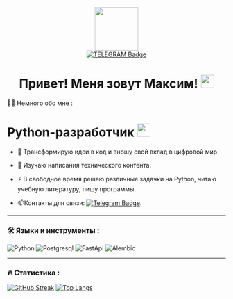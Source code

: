 <div id="header" align="center">
  <img src=https://media.giphy.com/media/LPHXhtsmZFlW6txqmH/giphy.gif width="100"/>
</div>


<div id="badges" align="center">

 <a href="https://t.me/MaximRV3">
  <img src="https://img.shields.io/badge/Telegram-blue?style=for-the-badge&logo=telegram&logoColor=white" alt="TELEGRAM Badge"/>
   </a>
</div>


<div id="badges" align="center">
<img src="https://komarev.com/ghpvc/?username=MaximRV&style=flat-square&color=blue" alt=""/>
  <h1>
  Привет! Меня зовут Максим!
  <img src="https://media.giphy.com/media/3oKIPCohynIR4gBdhm/giphy.GIF" width="30px"/>
  </h1>
</div>

:man_technologist: Немного обо мне :
<h1>
  Python-разработчик 
  <img src="https://media.giphy.com/media/WUlplcMpOCEmTGBtBW/giphy.gif" width="30"> 
</h1>


- :telescope: Трансформирую идеи в код и вношу свой вклад в цифровой мир.

- :seedling: Изучаю написания технического контента.
  
- :zap: В свободное время решаю различные задачки на Python, читаю учебную литературу, пишу программы.
  
- :mailbox:Контакты для связи: [![Telegram Badge](https://img.shields.io/badge/Максим_Рындин-blue?style=flat&logo=Telegram&logoColor=white)](https://t.me/MaximRV3).

---

### :hammer_and_wrench: Языки и инструменты :

![Python](https://img.shields.io/badge/Python-F7DF1E?style=for-the-badge&logo=python&logoColor=black)
![Postgresql](https://img.shields.io/badge/postgresql-%2300f.svg?style=for-the-badge&logo=postgresql&logoColor=white)
![FastApi](https://img.shields.io/badge/fastapi-%2400f.svg?style=for-the-badge&logo=fastapi&logoColor=white)
![Alembic](https://img.shields.io/badge/alembic-%3000f.svg?style=for-the-badge&logo=alembic&logoColor=black)

---

### :fire: Статистика :


[![GitHub Streak](http://github-readme-streak-stats.herokuapp.com?user=MaximRV&theme=halloween&locale=ru)](https://git.io/streak-stats)
[![Top Langs](https://github-readme-stats.vercel.app/api/top-langs/?username=MaximRV&layout=compact&theme=vision-friendly-dark)](https://github.com/anuraghazra/github-readme-stats)




<!--
**MaximRV/MaximRV** is a ✨ _special_ ✨ repository because its `README.md` (this file) appears on your GitHub profile.

Here are some ideas to get you started:

- 🔭 I’m currently working on ...
- 🌱 I’m currently learning ...
- 👯 I’m looking to collaborate on ...
- 🤔 I’m looking for help with ...
- 💬 Ask me about ...
- 📫 How to reach me: ...
- 😄 Pronouns: ...
- ⚡ Fun fact: ...
-->
